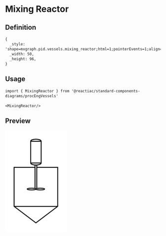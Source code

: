 # Mixing Reactor

## Definition

```
{
  _style: 'shape=mxgraph.pid.vessels.mixing_reactor;html=1;pointerEvents=1;align=center;verticalLabelPosition=bottom;verticalAlign=top;dashed=0;',
  _width: 50,
  _height: 96,
}
```

## Usage

```
import { MixingReactor } from '@reactiac/standard-components-diagrams/procEngVessels'

<MixingReactor/>
```

## Preview

<img src="./mixing-reactor.png" width="200"/>
